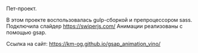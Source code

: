 Пет-проект.

В этом проекте воспользовалась gulp-сборкой и препроцессором sass.
Подключила слайдер https://swiperjs.com/
Анимации реализованы с помощью gsap.

Ссылка на сайт: https://km-og.github.io/gsap_animation_vino/
